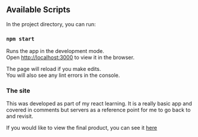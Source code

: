 ## Available Scripts

In the project directory, you can run:

### `npm start`

Runs the app in the development mode.<br />
Open [http://localhost:3000](http://localhost:3000) to view it in the browser.

The page will reload if you make edits.<br />
You will also see any lint errors in the console.

### The site

This was developed as part of my react learning. It is a really basic app and covered in comments but servers as a reference point for me to go back to and revisit.

If you would like to view the final product, you can see it [here](chriscooney05.github.io/robofriends/)
